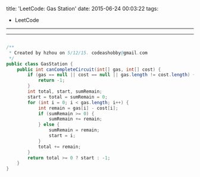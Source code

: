 title: 'LeetCode: Gas Station'
date: 2015-06-24 00:03:22
tags:
 - LeetCode
---
<hr/>    

```java

/**
 * Created by hzhou on 5/12/15. codeashobby@gmail.com
 */
public class GasStation {
	public int canCompleteCircuit(int[] gas, int[] cost) {
		if (gas == null || cost == null || gas.length != cost.length) {
			return -1;
		}
		int total, start, sumRemain;
		start = total = sumRemain = 0;
		for (int i = 0; i < gas.length; i++) {
			int remain = gas[i] - cost[i];
			if (sumRemain >= 0) {
				sumRemain += remain;
			} else {
				sumRemain = remain;
				start = i;
			}
			total += remain;
		}
		return total >= 0 ? start : -1;
	}
}
```
